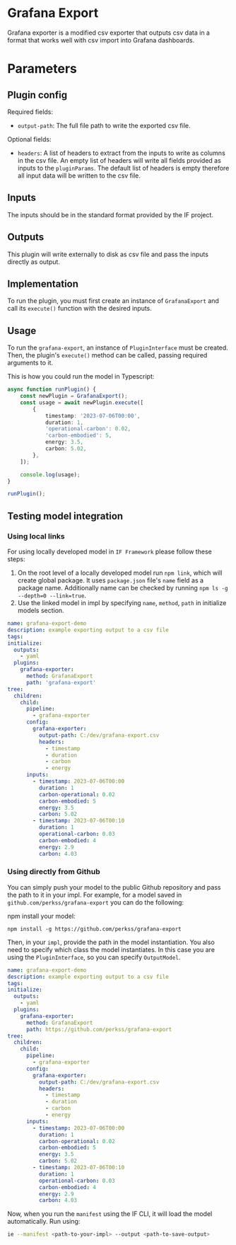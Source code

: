 # Grafana Export

Grafana exporter is a modified csv exporter that outputs csv data in a format that works well with csv import into Grafana dashboards.

# Parameters

## Plugin config

Required fields:

- `output-path`: The full file path to write the exported csv file.

Optional fields:

- `headers`: A list of headers to extract from the inputs to write as columns in the csv file. An empty list of headers will write all fields provided as inputs to the `pluginParams`. The default list of headers is empty therefore all input data will be written to the csv file.

## Inputs

The inputs should be in the standard format provided by the IF project.

## Outputs

This plugin will write externally to disk as csv file and pass the inputs directly as output.

## Implementation

To run the plugin, you must first create an instance of `GrafanaExport` and call its `execute()` function with the desired inputs.

## Usage

To run the `grafana-export`, an instance of `PluginInterface` must be created. Then, the plugin's `execute()` method can be called, passing required arguments to it.

This is how you could run the model in Typescript:

```typescript
async function runPlugin() {
    const newPlugin = GrafanaExport();
    const usage = await newPlugin.execute([
        {
            timestamp: '2023-07-06T00:00',
            duration: 1,
            'operational-carbon': 0.02,
            'carbon-embodied': 5,
            energy: 3.5,
            carbon: 5.02,
        },
    ]);

    console.log(usage);
}

runPlugin();
```

## Testing model integration

### Using local links

For using locally developed model in `IF Framework` please follow these steps:

1. On the root level of a locally developed model run `npm link`, which will create global package. It uses `package.json` file's `name` field as a package name. Additionally name can be checked by running `npm ls -g --depth=0 --link=true`.
2. Use the linked model in impl by specifying `name`, `method`, `path` in initialize models section.

```yaml
name: grafana-export-demo
description: example exporting output to a csv file
tags:
initialize:
  outputs:
    - yaml
  plugins:
    grafana-exporter:
      method: GrafanaExport
      path: 'grafana-export'
tree:
  children:
    child:
      pipeline:
        - grafana-exporter
      config:
        grafana-exporter:
          output-path: C:/dev/grafana-export.csv
          headers:
            - timestamp
            - duration
            - carbon
            - energy
      inputs:
        - timestamp: 2023-07-06T00:00
          duration: 1
          carbon-operational: 0.02
          carbon-embodied: 5
          energy: 3.5
          carbon: 5.02
        - timestamp: 2023-07-06T00:10
          duration: 1
          operational-carbon: 0.03
          carbon-embodied: 4
          energy: 2.9
          carbon: 4.03
```

### Using directly from Github

You can simply push your model to the public Github repository and pass the path to it in your impl.
For example, for a model saved in `github.com/perkss/grafana-export` you can do the following:

npm install your model:

```
npm install -g https://github.com/perkss/grafana-export
```

Then, in your `impl`, provide the path in the model instantiation. You also need to specify which class the model instantiates. In this case you are using the `PluginInterface`, so you can specify `OutputModel`.

```yaml
name: grafana-export-demo
description: example exporting output to a csv file
tags:
initialize:
  outputs:
    - yaml
  plugins:
    grafana-exporter:
      method: GrafanaExport
      path: https://github.com/perkss/grafana-export
tree:
  children:
    child:
      pipeline:
        - grafana-exporter
      config:
        grafana-exporter:
          output-path: C:/dev/grafana-export.csv
          headers:
            - timestamp
            - duration
            - carbon
            - energy
      inputs:
        - timestamp: 2023-07-06T00:00
          duration: 1
          carbon-operational: 0.02
          carbon-embodied: 5
          energy: 3.5
          carbon: 5.02
        - timestamp: 2023-07-06T00:10
          duration: 1
          operational-carbon: 0.03
          carbon-embodied: 4
          energy: 2.9
          carbon: 4.03
```

Now, when you run the `manifest` using the IF CLI, it will load the model automatically. Run using:

```sh
ie --manifest <path-to-your-impl> --output <path-to-save-output>
```
